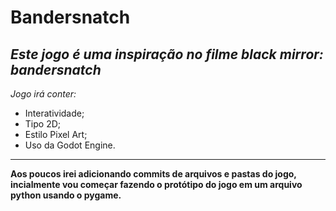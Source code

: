 # Bandersnatch
*Este jogo é uma inspiração no filme black mirror: bandersnatch*
---
*Jogo irá conter:*
- Interatividade;
- Tipo 2D;
- Estilo Pixel Art;
- Uso da Godot Engine.
***
**Aos poucos irei adicionando commits de arquivos e pastas do jogo, incialmente vou começar fazendo o protótipo do jogo em um arquivo python usando o pygame.**

